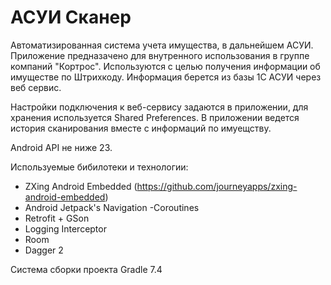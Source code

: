 # АСУИ Сканер

Автоматизированная система учета имущества, в дальнейшем АСУИ.
Приложение предназачено для внутренного использования в группе компаний "Кортрос".
Используются с целью получения информации об имуществе по Штрихкоду. Информация берется из базы 1С АСУИ через веб сервис.

Настройки подключения к веб-сервису задаются в приложении, для хранения используется Shared Preferences.
В приложении ведется история сканирования вместе с информаций по имуещству.

Android API не ниже 23.

Используемые бибилотеки и технологии:
- ZXing Android Embedded (https://github.com/journeyapps/zxing-android-embedded)
- Android Jetpack's Navigation
 -Coroutines
- Retrofit + GSon
- Logging Interceptor
- Room
- Dagger 2

Система сборки проекта Gradle 7.4
